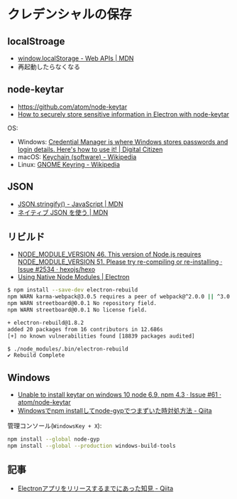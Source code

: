 # クレデンシャルの保存

## localStroage

- [window.localStorage - Web APIs | MDN](https://developer.mozilla.org/en-US/docs/Web/API/Window/localStorage)
- 再起動したらなくなる

## node-keytar

- https://github.com/atom/node-keytar
- [How to securely store sensitive information in Electron with node-keytar](https://medium.com/cameron-nokes/how-to-securely-store-sensitive-information-in-electron-with-node-keytar-51af99f1cfc4)

OS:

- Windows: [Credential Manager is where Windows stores passwords and login details. Here's how to use it! | Digital Citizen](https://www.digitalcitizen.life/credential-manager-where-windows-stores-passwords-other-login-details)
- macOS: [Keychain (software) - Wikipedia](https://en.wikipedia.org/wiki/Keychain_%28software%29)
- Linux: [GNOME Keyring - Wikipedia](https://en.wikipedia.org/wiki/GNOME_Keyring)

## JSON

- [JSON.stringify() - JavaScript | MDN](https://developer.mozilla.org/ja/docs/Web/JavaScript/Reference/Global_Objects/JSON/stringify)
- [ネイティブ JSON を使う | MDN](https://developer.mozilla.org/ja/docs/Using_native_JSON)


## リビルド

- [NODE_MODULE_VERSION 46. This version of Node.js requires NODE_MODULE_VERSION 51. Please try re-compiling or re-installing · Issue #2534 · hexojs/hexo](https://github.com/hexojs/hexo/issues/2534)
- [Using Native Node Modules | Electron](https://electronjs.org/docs/tutorial/using-native-node-modules)

~~~bash 
$ npm install --save-dev electron-rebuild
npm WARN karma-webpack@3.0.5 requires a peer of webpack@^2.0.0 || ^3.0.0 but none is installed. You must install peer dependencies yourself.
npm WARN streetboard@0.0.1 No repository field.
npm WARN streetboard@0.0.1 No license field.

+ electron-rebuild@1.8.2
added 20 packages from 16 contributors in 12.686s
[+] no known vulnerabilities found [18839 packages audited]

$ ./node_modules/.bin/electron-rebuild
✔ Rebuild Complete
~~~

## Windows

- [Unable to install keytar on windows 10 node 6.9, npm 4.3 · Issue #61 · atom/node-keytar](https://github.com/atom/node-keytar/issues/61)
- [Windowsでnpm installしてnode-gypでつまずいた時対処方法 - Qiita](https://qiita.com/AkihiroTakamura/items/25ba516f8ec624e66ee7)


管理コンソール(`WindowsKey + X`):

~~~bash
npm install --global node-gyp
npm install --global --production windows-build-tools
~~~

## 記事

- [Electronアプリをリリースするまでにあった知見 - Qiita](https://qiita.com/tsuwatch/items/d53c4bb940ecde7016de)
